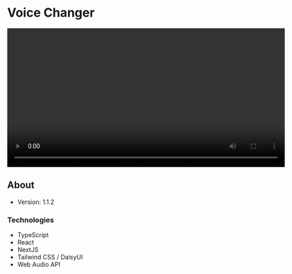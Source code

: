 ﻿# Voice Changer

<video controls width="640">
  <source src="https://screenrec.com/share/scfdRuDX16" type="video/webm" />
  Download the
  <a href="https://screenrec.com/share/scfdRuDX16">Recording</a>
  video.
</video>

## About

* Version: 1.1.2

### Technologies

* TypeScript
* React
* NextJS
* Tailwind CSS / DaisyUI
* Web Audio API
